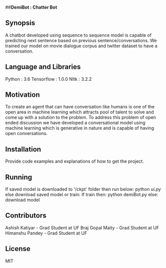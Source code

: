 ##**DemiBot : Chatter Bot**

## Synopsis

A chatbot developed using sequence to sequence model is capable of predicting next sentence based on previous sentence/conversations. We trained our model on movie dialogue corpus and twitter dataset to have a conversation.

## Language and Libraries

Python : 3.6
Tensorflow : 1.0.0
Nltk : 3.2.2

## Motivation

To create an agent that can have conversation like humans is one of the open area in machine learning which attracts pool of talent to solve and come up with a solution to the problem. To address this problem of open ended discussion we have developed a conversational model using machine learning which is generative in nature and is capable of having open conversations.

## Installation

Provide code examples and explanations of how to get the project.

## Running

If saved model is downloaded to '/ckpt' folder then run below:
  python ui.py
else
  download saved model or train:
  If train then:
    python demiBot.py
  else:
    download model

## Contributors

Ashish Katiyar - Grad Student at UF
Braj Gopal Maity - Grad Student at UF
Himanshu Pandey - Grad Student at UF

## License

MIT
